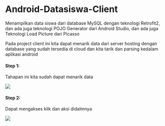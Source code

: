# Android-Datasiswa-Client
Menampilkan data siswa dari database MySQL dengan teknologi Retrofit2, dan ada juga teknologi POJO Generator dari Android Studio, dan ada juga Teknologi Load Picture dari Picasso

Pada project client ini kita dapat menarik data dari server hosting dengan database yang sudah tersedia di cloud dan kita tarik dan parsing kedalam aplikasi android

#### Step 1: 
Tahapan ini kita sudah dapat menarik data

<img src="https://github.com/bariscodeid/Android-Datasiswa-Client/blob/master/screenshoot/1.png"/>

#### Step 2:
Dapat mengakses klik dan aksi didalmnya

<img src="https://github.com/bariscodeid/Android-Datasiswa-Client/blob/master/screenshoot/2.png"/>
